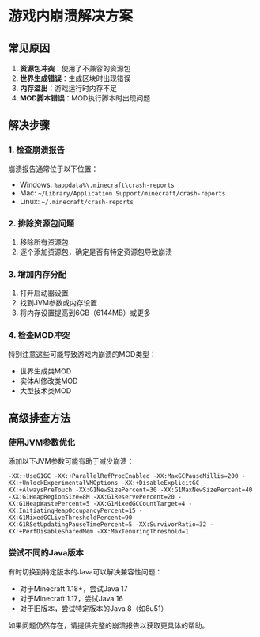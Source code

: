 # 游戏内崩溃解决方案

## 常见原因

1. **资源包冲突**：使用了不兼容的资源包
2. **世界生成错误**：生成区块时出现错误
3. **内存溢出**：游戏运行时内存不足
4. **MOD脚本错误**：MOD执行脚本时出现问题

## 解决步骤

### 1. 检查崩溃报告

崩溃报告通常位于以下位置：
- Windows: `%appdata%\.minecraft\crash-reports`
- Mac: `~/Library/Application Support/minecraft/crash-reports`
- Linux: `~/.minecraft/crash-reports`

### 2. 排除资源包问题

1. 移除所有资源包
2. 逐个添加资源包，确定是否有特定资源包导致崩溃

### 3. 增加内存分配

1. 打开启动器设置
2. 找到JVM参数或内存设置
3. 将内存设置提高到6GB（6144MB）或更多

### 4. 检查MOD冲突

特别注意这些可能导致游戏内崩溃的MOD类型：
- 世界生成类MOD
- 实体AI修改类MOD
- 大型技术类MOD

## 高级排查方法

### 使用JVM参数优化

添加以下JVM参数可能有助于减少崩溃：
```
-XX:+UseG1GC -XX:+ParallelRefProcEnabled -XX:MaxGCPauseMillis=200 -XX:+UnlockExperimentalVMOptions -XX:+DisableExplicitGC -XX:+AlwaysPreTouch -XX:G1NewSizePercent=30 -XX:G1MaxNewSizePercent=40 -XX:G1HeapRegionSize=8M -XX:G1ReservePercent=20 -XX:G1HeapWastePercent=5 -XX:G1MixedGCCountTarget=4 -XX:InitiatingHeapOccupancyPercent=15 -XX:G1MixedGCLiveThresholdPercent=90 -XX:G1RSetUpdatingPauseTimePercent=5 -XX:SurvivorRatio=32 -XX:+PerfDisableSharedMem -XX:MaxTenuringThreshold=1
```

### 尝试不同的Java版本

有时切换到特定版本的Java可以解决兼容性问题：
- 对于Minecraft 1.18+，尝试Java 17
- 对于Minecraft 1.17，尝试Java 16
- 对于旧版本，尝试特定版本的Java 8（如8u51）

如果问题仍然存在，请提供完整的崩溃报告以获取更具体的帮助。
